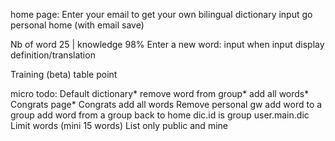 
home page: Enter your email to get your own bilingual dictionary
input go personal home (with email save)

Nb of word 25 | knowledge 98%
Enter a new word:
input
when input display definition/translation
 
Training (beta) 
table point

micro todo:
Default dictionary*
remove word from group*
add all words*
Congrats page*
Congrats add all words
Remove personal gw
add word to a group
add word from a group
back to home dic.id is group
user.main.dic
Limit words (mini 15 words)
List only public and mine

